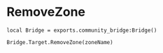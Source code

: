# RemoveZone

```
local Bridge = exports.community_bridge:Bridge()

Bridge.Target.RemoveZone(zoneName)
```
